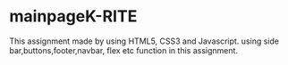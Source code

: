 # mainpageK-RITE
This assignment made by using HTML5, CSS3 and Javascript. using side bar,buttons,footer,navbar, flex etc function in this assignment.
